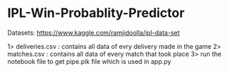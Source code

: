 # IPL-Win-Probablity-Predictor
Datasets: https://www.kaggle.com/ramjidoolla/ipl-data-set

1> deliveries.csv : contains all data of evry delivery made in the game
2> matches.csv : contains all data of every match that took place
3> run the notebook file to get pipe.plk file which is used in app.py 
